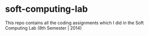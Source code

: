 soft-computing-lab
==================

This repo contains all the coding assignments which I did in the Soft Computing Lab (8th Semester | 2014)  
